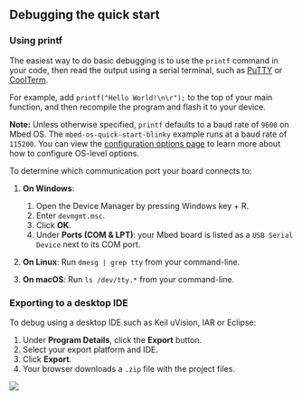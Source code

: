 <h2 id="debug-ide-qs">Debugging the quick start</h2>

### Using printf

The easiest way to do basic debugging is to use the `printf` command in your code, then read the output using a serial terminal, such as [PuTTY](http://www.putty.org/) or [CoolTerm](http://freeware.the-meiers.org/).

For example, add `printf("Hello World!\n\r");` to the top of your main function, and then recompile the program and flash it to your device.

<span class="notes">**Note:** Unless otherwise specified, `printf` defaults to a baud rate of `9600` on Mbed OS. The `mbed-os-quick-start-blinky` example runs at a baud rate of `115200`. You can view the [configuration options page](../reference/configuration.html) to learn more about how to configure OS-level options.</span><!--but the thing I should really do now is set a new baud rate in my terminal, right?-->

To determine which communication port your board connects to:

1. **On Windows**:

    1. Open the Device Manager by pressing <kbr>Windows key</kbr> + <kbr>R</kbr>.
    1. Enter `devmgmt.msc`.
    1. Click **OK**.
    1. Under **Ports (COM & LPT)**: your Mbed board is listed as a `USB Serial Device` next to its COM port.

1. **On Linux**: Run `dmesg | grep tty` from your command-line.

1. **On macOS**: Run `ls /dev/tty.*` from your command-line.

### Exporting to a desktop IDE

To debug using a desktop IDE such as Keil uVision, IAR or Eclipse:

1. Under **Program Details**, click the **Export** button.
1. Select your export platform and IDE.
1. Click **Export**.
1. Your browser downloads a `.zip` file with the project files.

<span class="images">![](https://s3-us-west-2.amazonaws.com/mbed-os-docs-images/export_online_compiler.png)</span>

